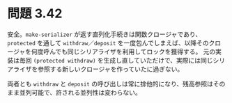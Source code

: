 # 問題 3.42
安全。`make-serializer` が返す直列化手続きは関数クロージャであり、`protected` を通して `withdraw`／`deposit` を一度包んでしまえば、以降そのクロージャを何度呼んでも同じシリアライザを利用してロックを獲得する。
元の実装は毎回 `(protected withdraw)` を生成し直していただけで、実際には同じシリアライザを参照する新しいクロージャを作っていたに過ぎない。

両者とも `withdraw` と `deposit` の呼び出しは常に排他的になり、残高参照はそのまま並列可能で、許される並列性は変わらない。
